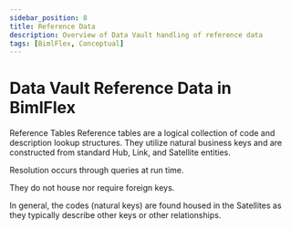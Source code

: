 ```yaml
---
sidebar_position: 8
title: Reference Data
description: Overview of Data Vault handling of reference data
tags: [BimlFlex, Conceptual]
---
```

# Data Vault Reference Data in BimlFlex

Reference Tables Reference tables are a logical collection of code and description lookup structures.
They utilize natural business keys and are constructed from standard Hub, Link, and Satellite entities.

Resolution occurs through queries at run time.

They do not house nor require foreign keys.

In general, the codes (natural keys) are found housed in the Satellites as they typically describe other keys or other relationships.
